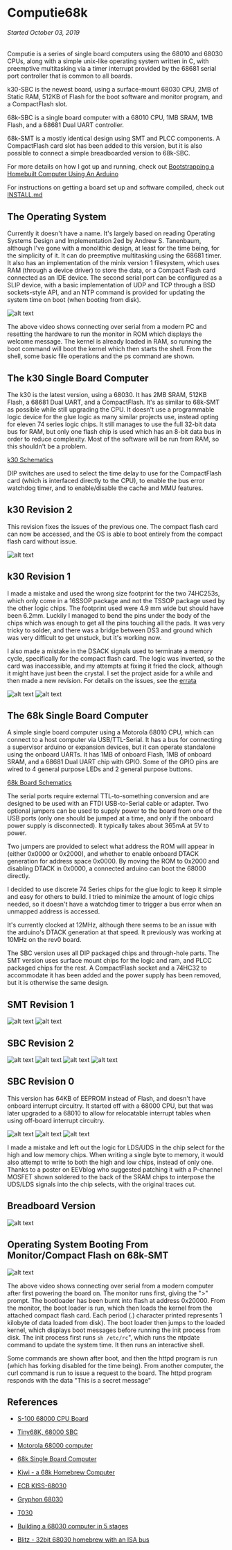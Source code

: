 
Computie68k
===========

###### *Started October 03, 2019*

Computie is a series of single board computers using the 68010 and 68030 CPUs, along with a simple unix-like
operating system written in C, with preemptive multitasking via a timer interrupt provided by the 68681
serial port controller that is common to all boards.

k30-SBC is the newest board, using a surface-mount 68030 CPU, 2MB of Static RAM, 512KB of Flash for the boot
software and monitor program, and a CompactFlash slot.

68k-SBC is a single board computer with a 68010 CPU, 1MB SRAM, 1MB Flash, and a 68681 Dual UART controller.

68k-SMT is a mostly identical design using SMT and PLCC components.  A CompactFlash card slot has been added
to this version, but it is also possible to connect a simple breadboarded version to 68k-SBC.

For more details on how I got up and running, check out [Bootstrapping a Homebuilt Computer Using An Arduino](https://transistorfet.github.io/posts/2021-09-bootstrapping_with_arduino.html)

For instructions on getting a board set up and software compiled, check out [INSTALL.md](INSTALL.md)


The Operating System
--------------------

Currently it doesn't have a name.  It's largely based on reading Operating Systems Design and Implementation 2ed by
Andrew S. Tanenbaum, although I've gone with a monolithic design, at least for the time being, for the simplicity of
it.  It can do preemptive multitasking using the 68681 timer.  It also has an implementation of the minix version 1
filesystem, which uses RAM (through a device driver) to store the data, or a Compact Flash card connected as an IDE
device.  The second serial port can be configured as a SLIP device, with a basic implementation of UDP and TCP through
a BSD sockets-style API, and an NTP command is provided for updating the system time on boot (when booting from disk).

![alt text](images/OS-basic.gif "OS")

The above video shows connecting over serial from a modern PC and resetting the hardware to run the monitor in ROM
which displays the welcome message.  The kernel is already loaded in RAM, so running the boot command will boot
the kernel which then starts the shell.  From the shell, some basic file operations and the ps command are shown.


The k30 Single Board Computer
-----------------------------

The k30 is the latest version, using a 68030.  It has 2MB SRAM, 512KB Flash, a 68681 Dual UART, and a CompactFlash.
It's as similar to 68k-SMT as possible while still upgrading the CPU.  It doesn't use a programmable logic device for
the glue logic as many similar projects use, instead opting for eleven 74 series logic chips.  It still manages to
use the full 32-bit data bus for RAM, but only one flash chip is used which has an 8-bit data bus in order to reduce
complexity.  Most of the software will be run from RAM, so this shouldn't be a problem.

[k30 Schematics](https://github.com/transistorfet/computie/raw/main/hardware/k30-SBC/k30-SBC.pdf)

DIP switches are used to select the time delay to use for the CompactFlash card (which is interfaced directly to the
CPU), to enable the bus error watchdog timer, and to enable/disable the cache and MMU features.


k30 Revision 2
--------------

This revision fixes the issues of the previous one.  The compact flash card can now be accessed, and the OS is able
to boot entirely from the compact flash card without issue.

![alt text](images/k30-SBC-rev2/board-top.jpg "k30-SBC Rev. 2 Assembled Board")


k30 Revision 1
--------------

I made a mistake and used the wrong size footprint for the two 74HC253s, which only come in a 16SSOP package and not
the TSSOP package used by the other logic chips.  The footprint used were 4.9 mm wide but should have been 6.2mm.
Luckily I managed to bend the pins under the body of the chips which was enough to get all the pins touching all the
pads.  It was very tricky to solder, and there was a bridge between DS3 and ground which was very difficult to get
unstuck, but it's working now.

I also made a mistake in the DSACK signals used to terminate a memory cycle, specifically for the compact flash card.
The logic was inverted, so the card was inaccessible, and my attempts at fixing it fried the clock, although it might
have just been the crystal.  I set the project aside for a while and then made a new revision.  For details on the
issues, see the [errata](https://github.com/transistorfet/computie/raw/main/hardware/k30-SBC/revisions/k30-SBC-rev1-errata.txt)

![alt text](images/k30-SBC-rev1/k30-SBC-running.jpg "k30-SBC Running")
![alt text](images/k30-SBC-rev1/k30-PCBs.jpg "k30-SBC Rev. 1 PCB")


The 68k Single Board Computer
-----------------------------

A simple single board computer using a Motorola 68010 CPU, which can connect to a host computer via USB/TTL-Serial.
It has a bus for connecting a supervisor arduino or expansion devices, but it can operate standalone using the onboard
UARTs.  It has 1MB of onboard Flash, 1MB of onboard SRAM, and a 68681 Dual UART chip with GPIO.  Some of the GPIO
pins are wired to 4 general purpose LEDs and 2 general purpose buttons.

[68k Board Schematics](https://github.com/transistorfet/computie/raw/main/hardware/68k-SBC/68kBoard.pdf)


The serial ports require external TTL-to-something conversion and are designed to be used with an FTDI USB-to-Serial
cable or adapter.  Two optional jumpers can be used to supply power to the board from one of the USB ports (only one
should be jumped at a time, and only if the onboard power supply is disconnected).  It typically takes about 365mA at
5V to power.

Two jumpers are provided to select what address the ROM will appear in (either 0x0000 or 0x2000), and whether to enable
onboard DTACK generation for address space 0x0000.  By moving the ROM to 0x2000 and disabling DTACK in 0x0000, a
connected arduino can boot the 68000 directly.

I decided to use discrete 74 Series chips for the glue logic to keep it simple and easy for others to build.  I tried
to minimize the amount of logic chips needed, so it doesn't have a watchdog timer to trigger a bus error when an
unmapped address is accessed.

It's currently clocked at 12MHz, although there seems to be an issue with the arduino's DTACK generation at that speed.
It previously was working at 10MHz on the rev0 board.

The SBC version uses all DIP packaged chips and through-hole parts.  The SMT version uses surface mount chips for the
logic and ram, and PLCC packaged chips for the rest.  A CompactFlash socket and a 74HC32 to accommodate it has been
added and the power supply has been removed, but it is otherwise the same design.


SMT Revision 1
--------------

![alt text](images/68k-SMT-rev1/SMT.jpg "68k-SMT Rev. 1")
![alt text](images/68k-SMT-rev1/SMT-running.jpg "68k-SMT Running")


SBC Revision 2
--------------

![alt text](images/68k-SBC-rev2/SBC.jpg "68k-SBC Rev. 2")
![alt text](images/68k-SBC-rev2/ArduinoShield.jpg "Supervisor Arduino Shield")
![alt text](images/68k-SBC-rev2/SBC-running.jpg "68k-SBC Running")
![alt text](images/68k-SBC-rev2/PCBs.jpg "68k-SBC PCBs")


SBC Revision 0
--------------

This version has 64KB of EEPROM instead of Flash, and doesn't have onboard interrupt circuitry.  It started off with a
68000 CPU, but that was later upgraded to a 68010 to allow for relocatable interrupt tables when using off-board
interrupt circuitry.

![alt text](images/68k-SBC-rev0/PCB-front.jpg "68k-SBC PCB Front")
![alt text](images/68k-SBC-rev0/SBC.jpg "68k-SBC")
![alt text](images/68k-SBC-rev0/PCB-patch.jpg "68k-SBC patch for design mistake")

I made a mistake and left out the logic for LDS/UDS in the chip select for the high and low memory chips.  When writing
a single byte to memory, it would also attempt to write to both the high and low chips, instead of only one.  Thanks to
a poster on EEVblog who suggested patching it with a P-channel MOSFET shown soldered to the back of the SRAM chips to
interpose the UDS/LDS signals into the chip selects, with the original traces cut.


Breadboard Version
------------------

![alt text](images/Breadboard-serial.jpg "68k-SBC Breadboard")


Operating System Booting From Monitor/Compact Flash on 68k-SMT
--------------------------------------------------------------

![alt text](images/OS-booting.gif "OS Booting")

The above video shows connecting over serial from a modern computer after first powering the board on.  The monitor
runs first, giving the ">" prompt.  The bootloader has been burnt into flash at address 0x20000.  From the monitor, the
boot loader is run, which then loads the kernel from the attached compact flash card.  Each period (.) character
printed represents 1 kilobyte of data loaded from disk).  The boot loader then jumps to the loaded kernel, which
displays boot messages before running the init process from disk.  The init process first runs `sh /etc/rc`", which runs
the ntpdate command to update the system time.  It then runs an interactive shell.

Some commands are shown after boot, and then the httpd program is run (which has forking disabled for the time being).
From another computer, the curl command is run to issue a request to the board.  The httpd program responds with the
data "This is a secret message"


References
----------

- [S-100 68000 CPU Board](http://s100computers.com/My%20System%20Pages/68000%20Board/68K%20CPU%20Board.htm)
- [Tiny68K, 68000 SBC](https://www.retrobrewcomputers.org/doku.php?id=boards:sbc:tiny68k)
- [Motorola 68000 computer](https://hackaday.io/project/7242-motorola-68000-computer)
- [68k Single Board Computer](https://www.kswichit.com/68k/68k.html)
- [Kiwi - a 68k Homebrew Computer](https://www.ist-schlau.de/hardware.html)

- [ECB KISS-68030](https://www.retrobrewcomputers.org/doku.php?id=boards:ecb:kiss-68030:start)
- [Gryphon 68030](https://www.retrobrewcomputers.org/doku.php?id=boards:sbc:gryphon_68030:start)
- [T030](https://hackaday.io/project/9439-t030)
- [Building a 68030 computer in 5 stages](https://hackaday.io/project/164041-building-a-68030-computer-in-5-stages)
- [Blitz - 32bit 68030 homebrew with an ISA bus](https://blog.notartyoms-box.net/blitz/)

